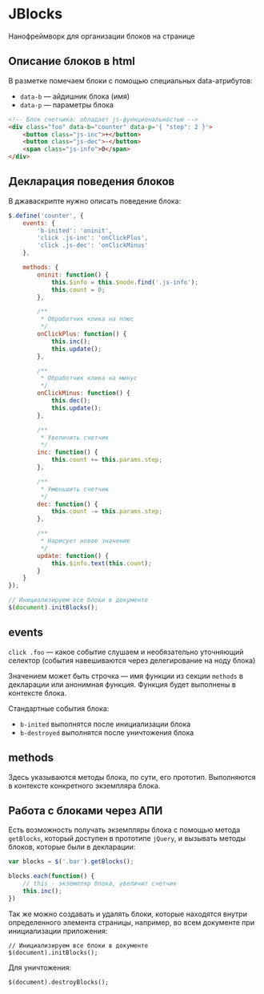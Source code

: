 # JBlocks

Нанофреймворк для организации блоков на странице

## Описание блоков в html

В разметке помечаем блоки с помощью специальных data-атрибутов:

- `data-b` — айдишник блока (имя)
- `data-p` — параметры блока

```html
<!-- Блок счетчика: обладает js-функциональностью -->
<div class="foo" data-b="сounter" data-p='{ "step": 2 }'>
    <button class="js-inc">+</button>
    <button class="js-dec">-</button>
    <span class="js-info">0</span>
</div>
```

## Декларация поведения блоков

В джаваскрипте нужно описать поведение блока:

```js
$.define('сounter', {
    events: {
        'b-inited': 'oninit',
        'click .js-inc': 'onClickPlus',
        'click .js-dec': 'onClickMinus'
    },

    methods: {
        oninit: function() {
            this.$info = this.$node.find('.js-info');
            this.count = 0;
        },

        /**
         * Обработчик клика на плюс
         */
        onClickPlus: function() {
            this.inc();
            this.update();
        },

        /**
         * Обработчик клика на минус
         */
        onClickMinus: function() {
            this.dec();
            this.update();
        },

        /**
         * Увеличить счетчик
         */
        inc: function() {
            this.count += this.params.step;
        },

        /**
         * Уменьшить счетчик
         */
        dec: function() {
            this.count -= this.params.step;
        },

        /**
         * Нарисует новое значение
         */
        update: function() {
            this.$info.text(this.count);
        }
    }
});

// Инициализируем все блоки в документе
$(document).initBlocks();
```

## events

`click .foo` — какое событие слушаем и необязательно уточняющий селектор (события навешиваются через делегирование на ноду блока)

Значением может быть строчка — имя функции из секции `methods` в декларации или анонимная функция. Функция будет выполнены в контексте блока.

Стандартные события блока:

- `b-inited` выполнятся после инициализации блока
- `b-destroyed` выполнятся после уничтожения блока

## methods

Здесь указываются методы блока, по сути, его прототип. Выполняются в контексте конкретного экземпляра блока.

## Работа с блоками через АПИ

Есть возможность получать экземпляры блока с помощью метода `getBlocks`, который доступен в прототипе `jQuery`, и вызывать методы блоков, которые были в декларации:

```js
var blocks = $('.bar').getBlocks();

blocks.each(function() {
    // this - экземпляр блока, увеличит счетчик
    this.inc();
})
```

Так же можно создавать и удалять блоки, которые находятся внутри определенного элемента страницы, например, во всем документе при инициализации приложения:

```
// Инициализируем все блоки в документе
$(document).initBlocks();
```

Для уничтожения:

```
$(document).destroyBlocks();
```

